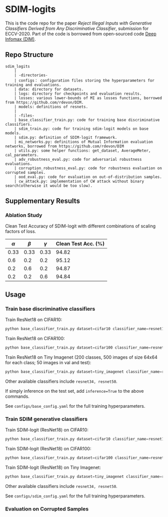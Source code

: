 # SDIM-logits

This is the code repo for the paper *Reject Illegal Inputs with Generative Classifiers Derived from Any Discriminative Classifier*, submission for ECCV-2020. Part of the code is borrowed from open-sourced code [Deep Infomax (DIM)](https://github.com/rdevon/DIM).

## Repo Structure
```
sdim_logits
    |
    | -directories-
    | configs： configuration files storing the hyperparameters for training and evaluations.
    | data: directory for datasets.
    | logs: directory for checkpoints and evaluation results.
    | losses: various lower-bounds of MI as losses functions, borrowed from https://github.com/rdevon/DIM.
    | models: definitions of resnets.
    |
    | -files-
    | base_classifier_train.py: code for training base discriminative classifiers.
    | sdim_train.py: code for training sdim-logit models on base models.
    | sdim.py: definition of SDIM-logit framework.
    | mi_networks.py: definitions of Mutual Information evaluation networks, borrowed from https://github.com/rdevon/DIM
    | utils.py: some helper functions: get_dataset, AverageMeter, cal_parameters.
    | adv_robustness_eval.py: code for adversarial robustness evaluations.
    | corruption_robustness_eval.py: code for robustness evaluation on corrupted samples.
    | ood_eval.py: code for evaluation on out-of-distribution samples. 
    | cw_attack.py: implementation of CW attack without binary search(otherwise it would be too slow).

```

## Supplementary Results

### Ablation Study
Clean Test Accuracy of SDIM-logit with different combinations of scaling factors of loss.

| $\alpha$   | $\beta$  | $\gamma$| Clean Test Acc. (%)|
|  ----  | ----  | ----| ----|
| 0.33 | 0.33  | 0.33| 94.82 |
| 0.6 | 0.2 | 0.2| 95.12|
| 0.2 | 0.6 | 0.2| 94.87|
| 0.2 | 0.2 | 0.6| 94.84|

## Usage

### Train base discriminative classifiers

Train ResNet18 on CIFAR10:

```python
python base_classifier_train.py dataset=cifar10 classifier_name=resnet18
```

Train ResNet18 on CIFAR100:

```python
python base_classifier_train.py dataset=cifar100 classifier_name=resnet18
```

Train ResNet18 on Tiny Imagenet (200 classes, 500 images of size 64x64 for each class; 50 images in val and test):
```python
python base_classifier_train.py dataset=tiny_imagenet classifier_name=resnet18
```
Other available classifiers include ``resnet34, resnet50``. 

If simply inference on the test set, add ``inference=True`` to the above commands.

See ``configs/base_config.yaml`` for the full training hyperparameters. 

### Train SDIM generative classifiers

Train SDIM-logit (ResNet18) on CIFAR10:

```python
python base_classifier_train.py dataset=cifar10 classifier_name=resnet18
```

Train SDIM-logit (ResNet18) on CIFAR100:

```python
python base_classifier_train.py dataset=cifar100 classifier_name=resnet18
```

Train SDIM-logit (ResNet18) on Tiny Imagenet:
```python
python base_classifier_train.py dataset=tiny_imagenet classifier_name=resnet18
```
Other available classifiers include ``resnet34, resnet50``. 

See ``configs/sdim_config.yaml`` for the full training hyperparameters. 

### Evaluation on Corrupted Samples

